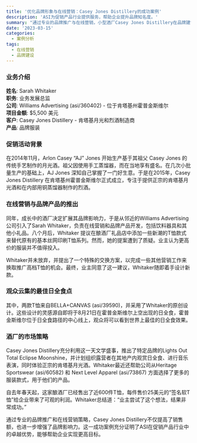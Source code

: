 ```yaml
---
title: '优化品牌形象与在线营销：Casey Jones Distillery的成功案例'
description: 'ASI为促销产品行业提供服务，帮助企业提升品牌知名度。'
summary: "通过专业的品牌推广与在线营销，小型酒厂Casey Jones Distillery在品牌建设与销售方面取得了显著成功。本文详细介绍了业务发展总监Sarah Whitaker如何利用ASI资源进行推广，帮助酿酒厂达成销售目标。"
date: '2023-03-15'
categories:
  - 案例分析
tags:
  - 在线营销
  - 品牌建设
---
```


### 业务介绍

**姓名**: Sarah Whitaker  
**职务**: 业务发展总监  
**公司**: Williams Advertising (asi/360402) - 位于肯塔基州霍普金斯维尔  
**项目金额**: $5,500 美元  
**客户**: Casey Jones Distillery - 肯塔基月光和烈酒制造商  
**产品**: 品牌服装  

### 促销活动背景

在2014年11月，Arlon Casey “AJ” Jones 开始生产基于其祖父 Casey Jones 的传统手艺制作的月光酒。祖父因使用手工蒸馏器，而在当地享有盛名。在几次小批量生产的基础上，AJ Jones 深知自己掌握了一门好生意。于是在2015年，Casey Jones Distillery 在肯塔基州霍普金斯维尔正式成立，专注于提供正宗的肯塔基月光酒和在内部用铜蒸馏器制作的烈酒。

### 在线营销与品牌产品的推出

同年，成长中的酒厂决定扩展其品牌影响力，于是从邻近的Williams Advertising公司引入了Sarah Whitaker，负责在线营销和品牌产品开发，包括饮料器具和其他小礼品。八个月后，Whitaker 提议在酿酒厂礼品店中添加一些新潮的T恤款式来替代原有的基本丝网印刷T恤系列。然而，她的提案遭到了质疑。业主认为更高价的服装并不值得投入。

Whitaker并未放弃，并提出了一个特殊的交换方案，以完成一些其他营销工作来换取推广高档T恤的机会。最终，业主同意了这一建议，Whitaker随即着手设计新款。

### 观众云集的最佳日全食点

其中，两款T恤来自BELLA+CANVAS (asi/39590)，并采用了Whitaker的原创设计。这些设计的灵感源自即将于8月21日在霍普金斯维尔上空出现的日全食，霍普金斯维尔位于日全食路径的中心线上，观众将可以看到世界上最佳的日全食效果。

### 酒厂的市场策略

Casey Jones Distillery充分利用这一天文学盛事，推出了特定品牌的Lights Out Total Eclipse Moonshine，并计划组织露营者在其地产内观赏日全食、进行音乐表演，同时体验正宗的肯塔基月光酒。Whitaker最近还帮助公司从Heritage Sportswear (asi/60582) 和 Next Level Apparel (asi/73867) 方面选择了更多的服装款式，用于他们的产品。

自去年春天起，这家酿酒厂已经售出了近600件T恤，每件售价25美元的“签名软T恤”给企业带来了可观的利润。Whitaker总结道：“业主尝试了这个想法，结果非常成功。”

通过专业的品牌推广和在线营销策略，Casey Jones Distillery不仅提高了销售额，也进一步增强了品牌影响力。这一成功案例充分证明了ASI在促销产品行业中的卓越优势，能够帮助企业实现更高目标。